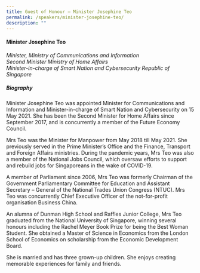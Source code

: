 ```yaml
---
title: Guest of Honour – Minister Josephine Teo
permalink: /speakers/minister-josephine-teo/
description: ""
---
```

#### **Minister Josephine Teo**

*Minister, Ministry of Communications and Information 
<br>Second Minister Ministry of Home Affairs 
<br>Minister-in-charge of Smart Nation and Cybersecurity Republic of Singapore*

##### **Biography**
Minister Josephine Teo was appointed Minister for Communications and Information and Minister-in-charge of Smart Nation and Cybersecurity on 15 May 2021. She has been the Second Minister for Home Affairs since September 2017, and is concurrently a member of the Future Economy Council. 

Mrs Teo was the Minister for Manpower from May 2018 till May 2021. She previously served in the Prime Minister’s Office and the Finance, Transport and Foreign Affairs ministries. During the pandemic years, Mrs Teo was also a member of the National Jobs Council, which oversaw efforts to support and rebuild jobs for Singaporeans in the wake of COVID-19. 

A member of Parliament since 2006, Mrs Teo was formerly Chairman of the Government Parliamentary Committee for Education and Assistant Secretary – General of the National Trades Union Congress (NTUC). Mrs Teo was concurrently Chief Executive Officer of the not-for-profit organisation Business China. 

An alumna of Dunman High School and Raffles Junior College, Mrs Teo graduated from the National University of Singapore, winning several honours including the Rachel Meyer Book Prize for being the Best Woman Student. She obtained a Master of Science in Economics from the London School of Economics on scholarship from the Economic Development Board. 

 She is married and has three grown-up children. She enjoys creating memorable experiences for family and friends.
